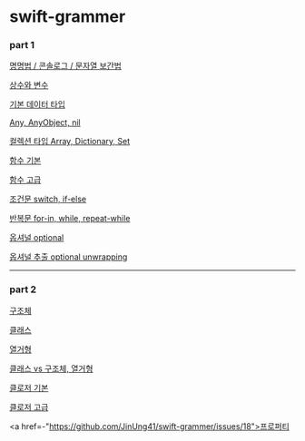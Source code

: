 # swift-grammer

<h3>part 1</h3>

[명명법 / 콘솔로그 / 문자열 보간법](https://github.com/JinUng41/swift-grammer/issues/1)

[상수와 변수](https://github.com/JinUng41/swift-grammer/issues/2)

[기본 데이터 타입](https://github.com/JinUng41/swift-grammer/issues/3)

[Any, AnyObject, nil](https://github.com/JinUng41/swift-grammer/issues/4)

[컬렉션 타입 Array, Dictionary, Set](https://github.com/JinUng41/swift-grammer/issues/5)

[함수 기본](https://github.com/JinUng41/swift-grammer/issues/6)

[함수 고급](https://github.com/JinUng41/swift-grammer/issues/7)

[조건문 switch, if-else](https://github.com/JinUng41/swift-grammer/issues/8)

[반복문 for-in, while, repeat-while](https://github.com/JinUng41/swift-grammer/issues/9)

[옵셔널 optional](https://github.com/JinUng41/swift-grammer/issues/10)

[옵셔널 추출 optional unwrapping](https://github.com/JinUng41/swift-grammer/issues/11)

<hr>

<h3>part 2</h3>

[구조체](https://github.com/JinUng41/swift-grammer/issues/12)

[클래스](https://github.com/JinUng41/swift-grammer/issues/13)

[열거형](https://github.com/JinUng41/swift-grammer/issues/14)

[클래스 vs 구조체, 열거형](https://github.com/JinUng41/swift-grammer/issues/15)

[클로저 기본](https://github.com/JinUng41/swift-grammer/issues/16)

[클로저 고급](https://github.com/JinUng41/swift-grammer/issues/17)

<a href=-"https://github.com/JinUng41/swift-grammer/issues/18">프로퍼티</a>
